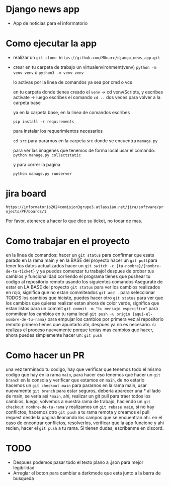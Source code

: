 # Django news app
- App de noticias para el informatorio

# Como ejecutar la app
- realizar un `git clone https://github.com/M0narc/django_news_app.git`

- crear en tu carpeta de trabajo un virtualenvironment(venv)
  `python -m venv venv` o `python3 -m venv venv`

  lo activas por la linea de comandos ya sea por cmd o vcs

  en tu carpeta donde tienes creado el `venv` -> cd venv/Scripts,
  y escribes activate -> luego escribes el comando `cd ..` dos veces
  para volver a la carpeta base
  
  ya en la carpeta base, en la linea de comandos escribes

  `pip install -r requirements`

  para instalar los requerimientos necesarios

  `cd src`
  para pararnos en la carpeta src donde se encuentra `manage.py`

  para ver las imagenes que tenemos de forma local usar el comando:
  `python manage.py collectstatic`

  y para correr la pagina

  `python manage.py runserver`

# jira board
  `https://informatorio2024comision3grupo3.atlassian.net/jira/software/projects/PF/boards/1`

  Por favor, atenerce a hacer lo que dice su ticket, no tocar de mas.

# Como trabajar en el proyecto
  en la linea de comandos:
    hacer un `git status` para confirmar que esats parado en la rama main y en la BASE del proyecto
    hacer un `git pull`para tener los datos actualizados
    hacer un `git switch -c {tu-nombre}/{nombre-de-tu-ticket}`
    y ya puedes comenzar tu trabajo!
    despues de probar tus cambios y funcionalidad corriendo el programa
    tienes que pushear tu codigo al repositorio remoto usando los siguientes comandos
    Asegurate de estar en LA BASE del proyecto
    `git status` para ver los cambios realizados en rojo, significa que no estan commiteados
    `git add .` para seleccionar TODOS los cambios que hiciste, puedes hacer otro `git status` para ver que los cambios que quieres realizar estan ahora de color verde, significa que estan listos para un commit
    `git commit -m "tu mensaje especifico"` para commitear los cambios en tu rama local
    `git push -u origin {aqui-el-nombre-de-tu-rama}` para empujar los cambios por primera vez al repositorio remoto primero tienes que apuntarlo ahi, despues ya no es necesario.
    si realizas el proceso nuevamente porque tenias mas cambios que hacer, ahora puedes simplemente hacer un: 
    `git push`

# Como hacer un PR
  una vez terminado tu codigo, hay que verificar que tenemos todo el mismo codigo que hay en la rama `main`, para hacer eso tenemos que hacer un `git branch` en la consola y verificar que estamos en `main`, de no estarlo hacemos un `git checkout main` para pararnos en la rama main, usar nuevamente `git branch` para estar seguros, deberia aparecer una * al lado de main, se veria asi `*main`, ahi, realizar un git pull para traer todos los cambios, luego, volvemos a nuestra rama de trabajo, haciendo un `git checkout nombre-de-tu-rama` y realizamos un `git rebase main`, si no hay conflictos, hacemos otro `git push` a tu rama remota y creamos el pull request desde la pagina lleanando los campos que se encuentran ahi.
  en el caso de encontrar conflictos, resolverlos, verificar que la app funcione y ahi recien, hacer el `git push` a tu rama.
  Si tienen dudas, escribanme en discord.

# TODO
 - Despues podemos pasar todo el texto plano a .json para mejor legibilidad
 - Arreglar el boton para cambiar a darkmode que esta junto a la barra de busqueda